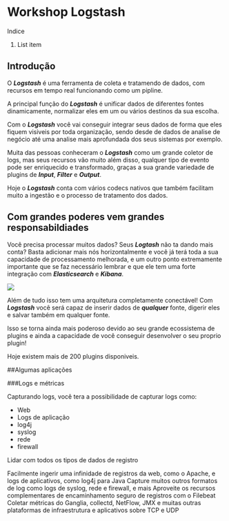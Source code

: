 # Workshop Logstash
Indice

 1. List item

## Introdução

O ***Logstash*** é uma ferramenta de coleta e tratamendo de dados, com recursos em tempo real funcionando como um pipline.

A principal função do ***Logstash*** é unificar dados de diferentes fontes dinamicamente, normalizar eles em um ou vários destinos da sua escolha.

Com o ***Logstash*** você vai conseguir integrar seus dados de forma que eles fiquem visiveis por toda organização, sendo desde de dados de analise de negócio até uma analise mais aprofundada dos seus sistemas por exemplo. 

Muita das pessoas conheceram o ***Logstash*** como um grande coletor de logs, mas seus recursos vão muito além disso, qualquer tipo de evento pode ser enriquecido e transformado, graças a sua grande variedade de plugins de ***Input***, ***Filter*** e ***Output***.

Hoje o ***Logstash*** conta com vários codecs nativos que também facilitam muito a ingestão e o processo de tratamento dos dados.

## Com grandes poderes vem grandes responsabildiades

Você precisa processar muitos dados? Seus ***Logtash*** não ta dando mais conta? Basta adicionar mais nós horizontalmente e você já terá toda a sua capacidade de processamento melhorada, e um outro ponto extremamente importante que se faz necessário lembrar e que ele tem uma forte integração com ***Elasticsearch*** e ***Kibana***.

![](https://www.elastic.co/guide/en/logstash/current/static/images/logstash.png)

Além de tudo isso tem uma arquitetura completamente conectável! Com ***Logstash*** você será capaz de inserir dados de ***qualquer*** fonte, digerir eles e salvar também em qualquer fonte.

Isso se torna ainda mais poderoso devido ao seu grande ecossistema de plugins e ainda a capacidade de você conseguir desenvolver o seu proprio plugin!

Hoje existem mais de 200 plugins disponiveis.

##Algumas aplicações

###Logs e métricas

Capturando logs, você tera a possibilidade de capturar logs como:


- Web
- Logs de aplicação
- log4j 
- syslog
- rede
- firewall




Lidar com todos os tipos de dados de registro

Facilmente ingerir uma infinidade de registros da web, como o Apache, e logs de aplicativos, como log4j para Java
Capture muitos outros formatos de log como logs de syslog, rede e firewall, e mais
Aproveite os recursos complementares de encaminhamento seguro de registros com o Filebeat
Coletar métricas do Ganglia, collectd, NetFlow, JMX e muitas outras plataformas de infraestrutura e aplicativos sobre TCP e UDP